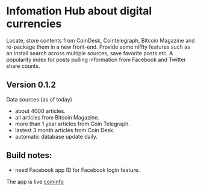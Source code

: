 Infomation Hub about digital currencies
=======================================
Locate, store contents from CoinDesk, Cointelegraph, Bitcoin Magazine and re-package them in a new front-end. Provide some niffty features such as an install search across multiple sources, save favorite posts etc. A popularity index for posts pulling information from  Facebook and Twitter share counts.

Version 0.1.2
-----------
Data sources (as of today)
- about 4000 articles.
- all articles from Bitcoin Magazine.
- more than 1 year articles from Coin Telegraph.
- lastest 3 month articles from Coin Desk.
- automatic database update daily.

Build notes:
----------
- need Facebook app ID for Facebook login feature.

The app is live [coininfo](http://coininfo.herokuapp.com/)




